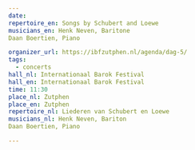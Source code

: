 ```yaml
---
date:
repertoire_en: Songs by Schubert and Loewe
musicians_en: Henk Neven, Baritone
Daan Boertien, Piano

organizer_url: https://ibfzutphen.nl/agenda/dag-5/
tags:
  - concerts
hall_nl: Internationaal Barok Festival
hall_en: Internationaal Barok Festival
time: 11:30
place_nl: Zutphen
place_en: Zutphen
repertoire_nl: Liederen van Schubert en Loewe
musicians_nl: Henk Neven, Bariton
Daan Boertien, Piano

---
```



